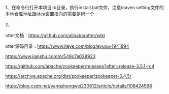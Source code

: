 1、在命令行打开本项目lib目录，执行install.bat文件，注意maven setting文件的本地仓库地址跟idea设置指向的需要是同一个

2、










otter文档：https://github.com/alibaba/otter/wiki

otter源码目录：https://www.iteye.com/blog/eyuxu-1941894



https://www.jianshu.com/p/549c7a038923

https://github.com/apache/zookeeper/releases?after=release-3.5.1-rc4

https://archive.apache.org/dist/zookeeper/zookeeper-3.4.5/

https://blog.csdn.net/yangshengwei230612/article/details/106424598